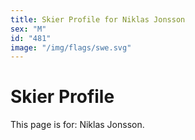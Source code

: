 ```yaml
---
title: Skier Profile for Niklas Jonsson
sex: "M"
id: "481"
image: "/img/flags/swe.svg" 
---
```


# Skier Profile

This page is for: Niklas Jonsson.
    